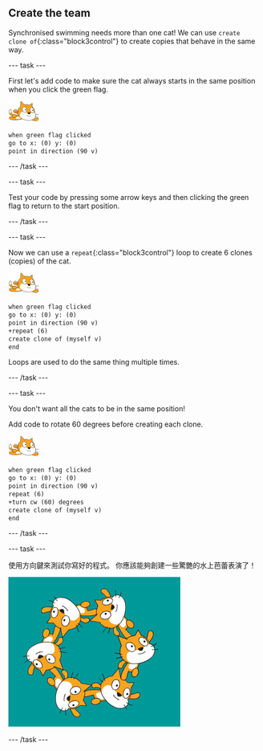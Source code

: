 ## Create the team

Synchronised swimming needs more than one cat! We can use `create clone of`{:class="block3control"} to create copies that behave in the same way.

--- task ---

First let's add code to make sure the cat always starts in the same position when you click the green flag.

![swimmer sprite](images/swimmer-sprite.png)

```blocks3
when green flag clicked
go to x: (0) y: (0)
point in direction (90 v)
```

--- /task ---

--- task ---

Test your code by pressing some arrow keys and then clicking the green flag to return to the start position.

--- /task ---

--- task ---

Now we can use a `repeat`{:class="block3control"} loop to create 6 clones (copies) of the cat.

![水上精靈貓](images/swimmer-sprite.png)

```blocks3
when green flag clicked
go to x: (0) y: (0)
point in direction (90 v)
+repeat (6)
create clone of (myself v)
end
```

Loops are used to do the same thing multiple times.

--- /task ---

--- task ---

You don't want all the cats to be in the same position!

Add code to rotate 60 degrees before creating each clone.

![水上精靈貓](images/swimmer-sprite.png)

```blocks3
when green flag clicked
go to x: (0) y: (0)
point in direction (90 v)
repeat (6)
+turn cw (60) degrees
create clone of (myself v)
end
```

--- /task ---

--- task ---

 使用方向鍵來測試你寫好的程式。 你應該能夠創建一些驚艷的水上芭蕾表演了！

![6 cat sprites all in different positions and rotations](images/swim-test-clones.png)

--- /task ---
